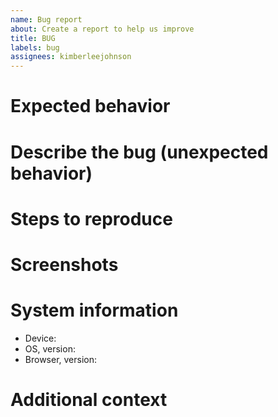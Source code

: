 ```yaml
---
name: Bug report
about: Create a report to help us improve
title: BUG
labels: bug
assignees: kimberleejohnson
---
```


<!-- If you're experiencing a bug while on a Daily call, before filing a bug report, please try these troubleshooting steps: https://help.daily.co/en/articles/2303117-top-troubleshooting-tips -->

# Expected behavior

<!-- Please share a clear and concise description of what you expected to happen. -->

# Describe the bug (unexpected behavior)

<!-- A clear and concise description of what the bug is. -->

# Steps to reproduce

<!-- 1. Go to '...' -->
<!-- 2. Click on '....' -->
<!-- 3. Scroll down to '....' -->
<!-- 4. See error -->

# Screenshots

<!-- If applicable, add screenshots to help explain your problem. -->

# System information

<!-- Please tell us as much as you can about your setup. Because of how video calls can vary across browsers and devices,  this information will help us troubleshoot your issue faster. -->

- Device:
- OS, version:
- Browser, version:

# Additional context

<!-- Add any other context about the problem or helpful links here. -->
